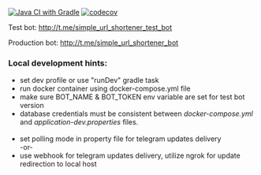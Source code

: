 [![Java CI with Gradle](https://github.com/DSusol/urlshortener/actions/workflows/gradle.yml/badge.svg?branch=repositories)](https://github.com/DSusol/urlshortener/actions/workflows/gradle.yml)
[![codecov](https://codecov.io/gh/DSusol/urlshortener/branch/repositories/graph/badge.svg?token=Y8UQ4IKSEE)](https://codecov.io/gh/DSusol/urlshortener)

Test bot:
http://t.me/simple_url_shortener_test_bot

Production bot:
http://t.me/simple_url_shortener_bot

### **Local development hints:**
- set dev profile or use "runDev" gradle task
- run docker container using docker-compose.yml file
- make sure BOT_NAME & BOT_TOKEN env variable are set for test bot version
- database credentials must be consistent between _docker-compose.yml_ and _application-dev.properties_ files.
<br><br>
- set polling mode in property file for telegram updates delivery
<br>-or-
- use webhook for telegram updates delivery, utilize ngrok for update redirection to local host